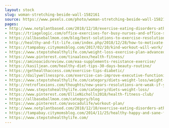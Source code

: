```yaml
---
layout: stock
slug: woman-stretching-beside-wall-1582161
source: https://www.pexels.com/photo/woman-stretching-beside-wall-1582161/
pages:
- http://www.notplantbased.com/2018/12/10/exercise-eating-disorders-athlete-gym-diet/
- https://triagelogic.com/office-exercises-for-busy-nurses-and-office-staff/
- https://allbaseballmom.com/blog/best-solutions-to-exercise-resolutions
- http://healthy-and-fit-life.com/index.php/2018/12/28/how-to-motivate-yourself-to-exercise-in-this-cold-dark-winter-weather/
- https://tampabay.citymomsblog.com/2017/02/10/kind-workout-will-work/
- https://www.stepstohealthylife.com/weight-loss-exercise-plan-advanced/
- https://www.pinterest.com/tinaalexx/health-fitness/
- https://aminoacidsreview.com/eaa-supplements-resistance-exercise/
- https://kasiljean.com/healthy-diet-tips-30-days-beauty-routine/
- https://gethealthaccess.com/exercise-tips-diabetic/
- https://dailywellnesspro.com/exercise-can-improve-executive-functioning-of-young-people-new-study-shows
- https://www.stepstohealthylife.com/category/diets-weight-loss/weight-loss-programs/
- http://retroflexions.com/thoughts/new-years-resolutions-are-weak-if-you-really-want-to-change-start-today/
- https://www.stepstohealthylife.com/category/diets-weight-loss/
- https://www.pinterest.com/EllieNicholls2018/health-fitness-club/
- https://allbaseballmom.com/category/blog
- https://www.pinterest.com/avocadulife/workout-plan/
- http://www.notplantbased.com/2018/12/10/exercise-eating-disorders-athlete-gym-diet/active-athletic-attractive-1582161/
- https://tampabay.citymomsblog.com/2014/11/25/healthy-happy-and-sane-for-the-holidays/
- https://www.stepstohealthylife.com/
---
```

